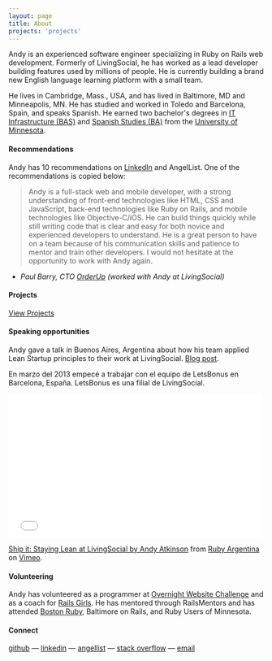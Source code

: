 ```yaml
---
layout: page
title: About
projects: 'projects'
---
```


Andy is an experienced software engineer specializing in Ruby on Rails web development. Formerly of LivingSocial, he has worked as a lead developer building features used by millions of people. He is currently building a brand new English language learning platform with a small team.

He lives in Cambridge, Mass., USA, and has lived in Baltimore, MD and Minneapolis, MN. He has studied and worked in Toledo and Barcelona, Spain, and speaks Spanish. He earned two bachelor's degrees in [IT Infrastructure (BAS)](http://www.cce.umn.edu/BAS-IT-Infrastructure/) and [Spanish Studies (BA)](http://spanport.umn.edu/ugrad/majors.html) from the [University of Minnesota](http://www.umn.edu).

#### Recommendations
Andy has 10 recommendations on [LinkedIn](www.linkedin.com/in/andyatkinson/) and AngelList. One of the recommendations is copied below:

> Andy is a full-stack web and mobile developer, with a strong understanding of front-end technologies like HTML, CSS and JavaScript, back-end technologies like Ruby on Rails, and mobile technologies like Objective-C/iOS. He can build things quickly while still writing code that is clear and easy for both novice and experienced developers to understand. He is a great person to have on a team because of his communication skills and patience to mentor and train other developers. I would not hesitate at the opportunity to work with Andy again.

 - *Paul Barry, CTO [OrderUp](https://orderup.com/) (worked with Andy at LivingSocial)*

#### Projects

[View Projects](/projects)

#### Speaking opportunities
Andy gave a talk in Buenos Aires, Argentina about how his team applied Lean Startup principles to their work at LivingSocial. [Blog post](/blog/2013/11/27/rubyconf-argentina-2012/).

En marzo del 2013 empecé a trabajar con el equipo de LetsBonus en Barcelona, España. LetsBonus es una filial de LivingSocial.

<iframe src="//player.vimeo.com/video/57940280" width="500" height="282" frameborder="0" webkitallowfullscreen mozallowfullscreen allowfullscreen></iframe> <p><a href="http://vimeo.com/57940280">Ship it: Staying Lean at LivingSocial by Andy Atkinson</a> from <a href="http://vimeo.com/rubyargentina">Ruby Argentina</a> on <a href="https://vimeo.com">Vimeo</a>.</p>

#### Volunteering

Andy has volunteered as a programmer at [Overnight Website Challenge](http://overnightwebsitechallenge.com/) and as a coach for [Rails Girls](http://railsgirls.com/). He has mentored through RailsMentors and has attended [Boston Ruby](http://bostonrb.org/), Baltimore on Rails, and Ruby Users of Minnesota.

#### Connect

[github](https://github.com/andyatkinson) &mdash; [linkedin](http://www.linkedin.com/in/andyatkinson/) &mdash; <a href='https://angel.co/andy-atkinson'>angellist</a> &mdash; <a href='http://stackoverflow.com/users/126688/andy-atkinson'>stack overflow</a> &mdash; <a href="mailto:andyatkinson@gmail.com">email</a>

